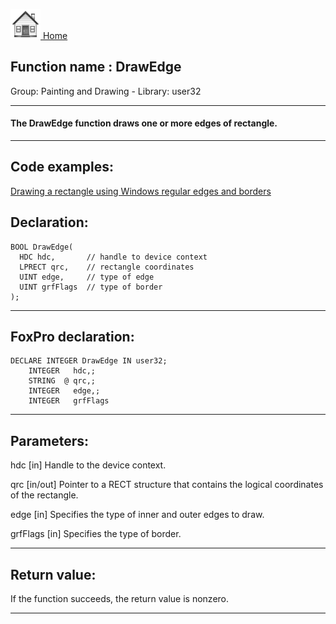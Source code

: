 [<img src="../../images/home.png"> Home ](https://github.com/VFPX/Win32API)  

## Function name : DrawEdge
Group: Painting and Drawing - Library: user32    
***  


#### The DrawEdge function draws one or more edges of rectangle.
***  


## Code examples:
[Drawing a rectangle using Windows regular edges and borders](../../samples/sample_256.md)  

## Declaration:
```foxpro  
BOOL DrawEdge(
  HDC hdc,       // handle to device context
  LPRECT qrc,    // rectangle coordinates
  UINT edge,     // type of edge
  UINT grfFlags  // type of border
);  
```  
***  


## FoxPro declaration:
```foxpro  
DECLARE INTEGER DrawEdge IN user32;
	INTEGER   hdc,;
	STRING  @ qrc,;
	INTEGER   edge,;
	INTEGER   grfFlags  
```  
***  


## Parameters:
hdc 
[in] Handle to the device context. 

qrc 
[in/out] Pointer to a RECT structure that contains the logical coordinates of the rectangle. 

edge 
[in] Specifies the type of inner and outer edges to draw. 

grfFlags 
[in] Specifies the type of border. 

  
***  


## Return value:
If the function succeeds, the return value is nonzero.  
***  

